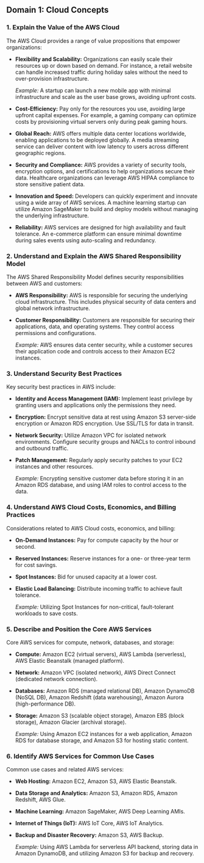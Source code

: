 ## Domain 1: Cloud Concepts

### 1. Explain the Value of the AWS Cloud

The AWS Cloud provides a range of value propositions that empower organizations:

- **Flexibility and Scalability:** Organizations can easily scale their resources up or down based on demand. For instance, a retail website can handle increased traffic during holiday sales without the need to over-provision infrastructure.

  *Example:* A startup can launch a new mobile app with minimal infrastructure and scale as the user base grows, avoiding upfront costs.

- **Cost-Efficiency:** Pay only for the resources you use, avoiding large upfront capital expenses. For example, a gaming company can optimize costs by provisioning virtual servers only during peak gaming hours.

- **Global Reach:** AWS offers multiple data center locations worldwide, enabling applications to be deployed globally. A media streaming service can deliver content with low latency to users across different geographic regions.

- **Security and Compliance:** AWS provides a variety of security tools, encryption options, and certifications to help organizations secure their data. Healthcare organizations can leverage AWS HIPAA compliance to store sensitive patient data.

- **Innovation and Speed:** Developers can quickly experiment and innovate using a wide array of AWS services. A machine learning startup can utilize Amazon SageMaker to build and deploy models without managing the underlying infrastructure.

- **Reliability:** AWS services are designed for high availability and fault tolerance. An e-commerce platform can ensure minimal downtime during sales events using auto-scaling and redundancy.

### 2. Understand and Explain the AWS Shared Responsibility Model

The AWS Shared Responsibility Model defines security responsibilities between AWS and customers:

- **AWS Responsibility:** AWS is responsible for securing the underlying cloud infrastructure. This includes physical security of data centers and global network infrastructure.

- **Customer Responsibility:** Customers are responsible for securing their applications, data, and operating systems. They control access permissions and configurations.

  *Example:* AWS ensures data center security, while a customer secures their application code and controls access to their Amazon EC2 instances.

### 3. Understand Security Best Practices

Key security best practices in AWS include:

- **Identity and Access Management (IAM):** Implement least privilege by granting users and applications only the permissions they need.

- **Encryption:** Encrypt sensitive data at rest using Amazon S3 server-side encryption or Amazon RDS encryption. Use SSL/TLS for data in transit.

- **Network Security:** Utilize Amazon VPC for isolated network environments. Configure security groups and NACLs to control inbound and outbound traffic.

- **Patch Management:** Regularly apply security patches to your EC2 instances and other resources.

  *Example:* Encrypting sensitive customer data before storing it in an Amazon RDS database, and using IAM roles to control access to the data.

### 4. Understand AWS Cloud Costs, Economics, and Billing Practices

Considerations related to AWS Cloud costs, economics, and billing:

- **On-Demand Instances:** Pay for compute capacity by the hour or second.

- **Reserved Instances:** Reserve instances for a one- or three-year term for cost savings.

- **Spot Instances:** Bid for unused capacity at a lower cost.

- **Elastic Load Balancing:** Distribute incoming traffic to achieve fault tolerance.

  *Example:* Utilizing Spot Instances for non-critical, fault-tolerant workloads to save costs.

### 5. Describe and Position the Core AWS Services

Core AWS services for compute, network, databases, and storage:

- **Compute:** Amazon EC2 (virtual servers), AWS Lambda (serverless), AWS Elastic Beanstalk (managed platform).

- **Network:** Amazon VPC (isolated network), AWS Direct Connect (dedicated network connection).

- **Databases:** Amazon RDS (managed relational DB), Amazon DynamoDB (NoSQL DB), Amazon Redshift (data warehousing), Amazon Aurora (high-performance DB).

- **Storage:** Amazon S3 (scalable object storage), Amazon EBS (block storage), Amazon Glacier (archival storage).

  *Example:* Using Amazon EC2 instances for a web application, Amazon RDS for database storage, and Amazon S3 for hosting static content.

### 6. Identify AWS Services for Common Use Cases

Common use cases and related AWS services:

- **Web Hosting:** Amazon EC2, Amazon S3, AWS Elastic Beanstalk.

- **Data Storage and Analytics:** Amazon S3, Amazon RDS, Amazon Redshift, AWS Glue.

- **Machine Learning:** Amazon SageMaker, AWS Deep Learning AMIs.

- **Internet of Things (IoT):** AWS IoT Core, AWS IoT Analytics.

- **Backup and Disaster Recovery:** Amazon S3, AWS Backup.

  *Example:* Using AWS Lambda for serverless API backend, storing data in Amazon DynamoDB, and utilizing Amazon S3 for backup and recovery.

